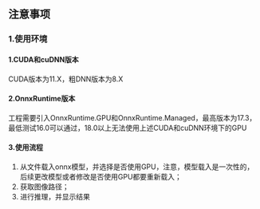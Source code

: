 ﻿## 注意事项
### 1.使用环境
#### 1.CUDA和cuDNN版本
CUDA版本为11.X，粗DNN版本为8.X
#### 2.OnnxRuntime版本
工程需要引入OnnxRuntime.GPU和OnnxRuntime.Managed，最高版本为17.3，最低测试16.0可以通过，18.0以上无法使用上述CUDA和cuDNN环境下的GPU
#### 3.使用流程
1. 从文件载入onnx模型，并选择是否使用GPU，注意，模型载入是一次性的，后续更改模型或者修改是否使用GPU都要重新载入；
2. 获取图像路径；
3. 进行推理，并显示结果
